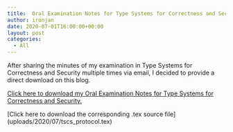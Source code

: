 ```yaml
---
title:  Oral Examination Notes for Type Systems for Correctness and Security
author: ironjan
date: 2020-07-01T16:00:00+00:00
layout: post
categories:
  - All
---
```


After sharing the minutes of my examination in Type Systems for Correctness and Security multiple times via email, I decided to provide a direct download on this blog.

[Click here to download my Oral Examination Notes for Type Systems for Correctness and Security.](uploads/2020/07/tscs_protocol.pdf)

[Click here to download the corresponding .tex source file]
(uploads/2020/07/tscs_protocol.tex)